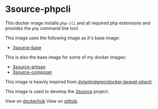 # 3source-phpcli

This docker image installs `php-cli` and all required php extensions
and provides the `php` command line tool.

This image uses the following image as it's base image:

 * [3source-base](https://github.com/mogria/3source-base)

This is also the base image for some of my docker images:

 * [3source-artisan](https://github.com/mogria/3source-artisan)
 * [3source-composer](https://github.com/mogria/3source-composer)

This image is heavily inspired from [dylanlindgren/docker-laravel-phpcli](https://github.com/dylanlindgren/docker-laravel-phpcli).

This image is used to develop the [3source](https://github.com/mogria/3source) project.

View on [dockerhub](https://hub.docker.com/r/mogria/3source-phpcli)
View on [github](https://github.com/mogria/3source-data).

